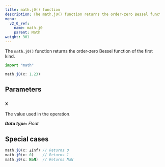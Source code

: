 ```yaml
---
title: math.j0() function
description: The math.j0() function returns the order-zero Bessel function of the first kind.
menu:
  v2_0_ref:
    name: math.j0
    parent: Math
weight: 301
---
```


The `math.j0()` function returns the order-zero Bessel function of the first kind.

```js
import "math"

math.j0(x: 1.23)
```

## Parameters

### x
The value used in the operation.

_**Data type:** Float_

## Special cases
```js
math.j0(x: ±Inf) // Returns 0
math.j0(x: 0)    // Returns 1
math.j0(x: NaN)  // Returns NaN
```
